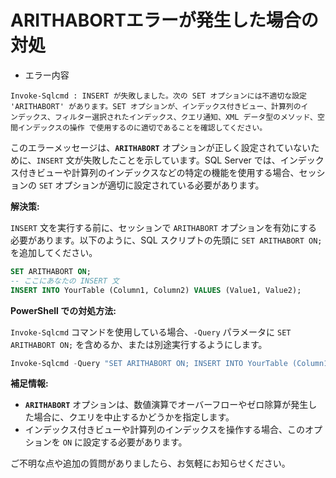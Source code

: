 # ARITHABORTエラーが発生した場合の対処

- エラー内容
```
Invoke-Sqlcmd : INSERT が失敗しました。次の SET オプションには不適切な設定 'ARITHABORT' があります。SET オプションが、インデックス付きビュー、計算列のイ
ンデックス、フィルター選択されたインデックス、クエリ通知、XML データ型のメソッド、空間インデックスの操作 で使用するのに適切であることを確認してください。 
```

このエラーメッセージは、**`ARITHABORT`** オプションが正しく設定されていないために、`INSERT` 文が失敗したことを示しています。SQL Server では、インデックス付きビューや計算列のインデックスなどの特定の機能を使用する場合、セッションの `SET` オプションが適切に設定されている必要があります。

**解決策:**

`INSERT` 文を実行する前に、セッションで `ARITHABORT` オプションを有効にする必要があります。以下のように、SQL スクリプトの先頭に `SET ARITHABORT ON;` を追加してください。

```sql
SET ARITHABORT ON;
-- ここにあなたの INSERT 文
INSERT INTO YourTable (Column1, Column2) VALUES (Value1, Value2);
```

**PowerShell での対処方法:**

`Invoke-Sqlcmd` コマンドを使用している場合、`-Query` パラメータに `SET ARITHABORT ON;` を含めるか、または別途実行するようにします。

```powershell
Invoke-Sqlcmd -Query "SET ARITHABORT ON; INSERT INTO YourTable (Column1, Column2) VALUES (Value1, Value2);" -ServerInstance "YourServer" -Database "YourDatabase"
```

**補足情報:**

- **`ARITHABORT`** オプションは、数値演算でオーバーフローやゼロ除算が発生した場合に、クエリを中止するかどうかを指定します。
- インデックス付きビューや計算列のインデックスを操作する場合、このオプションを `ON` に設定する必要があります。

ご不明な点や追加の質問がありましたら、お気軽にお知らせください。
